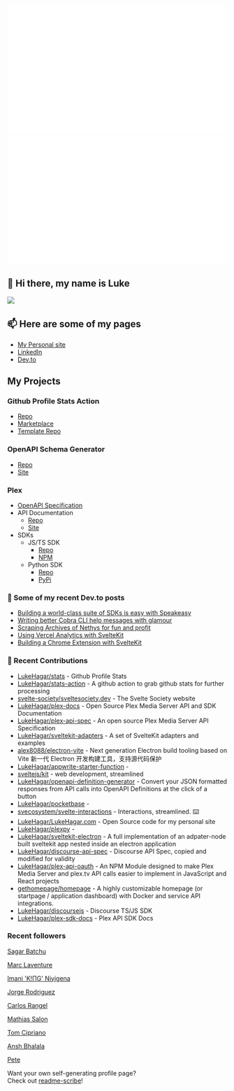 <div align="center">
   <img src="https://raw.githubusercontent.com/lukehagar/github-stats/master/generated/overview.svg#gh-dark-mode-only">
   <img src="https://raw.githubusercontent.com/luke-hagar-sp/github-stats/master/generated/overview.svg#gh-dark-mode-only">
</div>

## 👋 Hi there, my name is Luke

<a href="https://hits.seeyoufarm.com"><img src="https://hits.seeyoufarm.com/api/count/incr/badge.svg?url=https%3A%2F%2Fgithub.com%2Flukehagar1212%2Fhit-counter&count_bg=%2384A1FF&title_bg=%23445DD3&icon=mocha.svg&icon_color=%23E7E7E7&title=Views&edge_flat=false"/></a>

## 📫 Here are some of my pages
- [My Personal site](https://lukehagar.com/)
- [LinkedIn](https://www.linkedin.com/in/lukehagar/)
- [Dev.to](https://dev.to/lukehagar)

## My Projects

### Github Profile Stats Action
- [Repo](https://github.com/LukeHagar/stats-action)
- [Marketplace](https://github.com/marketplace/actions/profile-stats)
- [Template Repo](https://github.com/LukeHagar/stats)

### OpenAPI Schema Generator
- [Repo](https://github.com/LukeHagar/openapi-definition-generator/)
- [Site](https://oas-def-gen.lukehagar.com)

### Plex
- [OpenAPI Specification](https://github.com/LukeHagar/plex-api-spec)
- API Documentation
   - [Repo](https://github.com/LukeHagar/plex-docs) 
   - [Site](https://plexapi.dev)
- SDKs
   - JS/TS SDK
      - [Repo](https://github.com/LukeHagar/plexjs) 
      - [NPM](https://www.npmjs.com/package/@lukehagar/plexjs)
   - Python SDK
      - [Repo](https://github.com/LukeHagar/plexpy) 
      - [PyPi](https://pypi.org/project/plex-api-client/)


### 📜 Some of my recent Dev.to posts

- [Building a world-class suite of SDKs is easy with Speakeasy](https://dev.to/lukehagar/building-a-world-class-suite-of-sdks-is-easy-with-speakeasy-37ba)
- [Writing better Cobra CLI help messages with glamour](https://dev.to/lukehagar/writing-better-cobra-cli-help-messages-with-glamour-1525)
- [Scraping Archives of Nethys for fun and profit](https://dev.to/lukehagar/scraping-archives-of-nethys-for-fun-and-profit-3ll3)
- [Using Vercel Analytics with SvelteKit](https://dev.to/lukehagar/using-vercel-analytics-with-sveltekit-381j)
- [Building a Chrome Extension with SvelteKit](https://dev.to/lukehagar/building-a-chrome-extension-with-sveltekit-3kb)

### 👷 Recent Contributions

- [LukeHagar/stats](https://github.com/LukeHagar/stats) - Github Profile Stats
- [LukeHagar/stats-action](https://github.com/LukeHagar/stats-action) - A github action to grab github stats for further processing
- [svelte-society/sveltesociety.dev](https://github.com/svelte-society/sveltesociety.dev) - The Svelte Society website
- [LukeHagar/plex-docs](https://github.com/LukeHagar/plex-docs) - Open Source Plex Media Server API and SDK Documentation
- [LukeHagar/plex-api-spec](https://github.com/LukeHagar/plex-api-spec) - An open source Plex Media Server API Specification
- [LukeHagar/sveltekit-adapters](https://github.com/LukeHagar/sveltekit-adapters) - A set of SvelteKit adapters and examples
- [alex8088/electron-vite](https://github.com/alex8088/electron-vite) - Next generation Electron build tooling based on Vite 新一代 Electron 开发构建工具，支持源代码保护
- [LukeHagar/appwrite-starter-function](https://github.com/LukeHagar/appwrite-starter-function) - 
- [sveltejs/kit](https://github.com/sveltejs/kit) - web development, streamlined
- [LukeHagar/openapi-definition-generator](https://github.com/LukeHagar/openapi-definition-generator) - Convert your JSON formatted responses from API calls into OpenAPI Definitions at the click of a button
- [LukeHagar/pocketbase](https://github.com/LukeHagar/pocketbase) - 
- [svecosystem/svelte-interactions](https://github.com/svecosystem/svelte-interactions) - Interactions, streamlined. ⌨️
- [LukeHagar/LukeHagar.com](https://github.com/LukeHagar/LukeHagar.com) - Open Source code for my personal site
- [LukeHagar/plexpy](https://github.com/LukeHagar/plexpy) - 
- [LukeHagar/sveltekit-electron](https://github.com/LukeHagar/sveltekit-electron) - A full implementation of an adpater-node built sveltekit app nested inside an electron application
- [LukeHagar/discourse-api-spec](https://github.com/LukeHagar/discourse-api-spec) - Discourse API Spec, copied and modified for validity
- [LukeHagar/plex-api-oauth](https://github.com/LukeHagar/plex-api-oauth) - An NPM Module designed to make Plex Media Server and plex.tv API calls easier to implement in JavaScript and React projects
- [gethomepage/homepage](https://github.com/gethomepage/homepage) - A highly customizable homepage (or startpage / application dashboard) with Docker and service API integrations.
- [LukeHagar/discoursejs](https://github.com/LukeHagar/discoursejs) - Discourse TS/JS SDK
- [LukeHagar/plex-sdk-docs](https://github.com/LukeHagar/plex-sdk-docs) - Plex API SDK Docs

### Recent followers

[Sagar Batchu](https://github.com/simplesagar)

[Marc Laventure](https://github.com/marclave)

[](https://github.com/dannybloomfield)

[Imani &#39;K!ΠG&#39; Niyigena ](https://github.com/ImaniAN)

[Jorge Rodriguez](https://github.com/jorgerdz)

[Carlos Rangel](https://github.com/CarlosRangel17)

[Mathias Salon](https://github.com/mscreativo)

[Tom Cipriano](https://github.com/tomcipriani)

[Ansh Bhalala](https://github.com/bhalalansh)

[Pete](https://github.com/virtuoushub)


Want your own self-generating profile page?   
Check out [readme-scribe](https://github.com/muesli/readme-scribe)!


